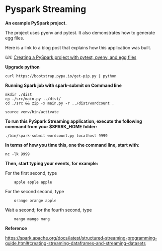 # Pyspark Streaming

**An example PySpark project.**

The project uses pyenv and pytest.  It also demonstrates how to generate egg files.

Here is a link to a blog post that explains how this application was built.

_Url:_ [Creating a PySpark project with pytest, pyenv, and egg files](https://medium.com/@mrpowers/creating-a-pyspark-project-with-pytest-pyenv-and-egg-files-d2709eb1604c)

**Upgrade python**

    curl https://bootstrap.pypa.io/get-pip.py | python


**Running Spark job with spark-submit on Command line**

    mkdir ./dist
    cp ./src/main.py ../dist/
    cd ./src && zip -x main.py -r ../dist/wordcount .

    source venv/bin/activate

**To run this PySpark Streaming application, execute the following command from your $SPARK_HOME folder:**

    ./bin/spark-submit wordcount.py localhost 9999

**In terms of how you time this, one the command line, start with:**

    nc -lk 9999

**Then, start typing your events, for example:**

For the first second, type

        apple apple apple

For the second second, type
    
        orange orange apple

Wait a second; for the fourth second, type
    
        mango mango mang


**Reference**

https://spark.apache.org/docs/latest/structured-streaming-programming-guide.html#creating-streaming-dataframes-and-streaming-datasets
